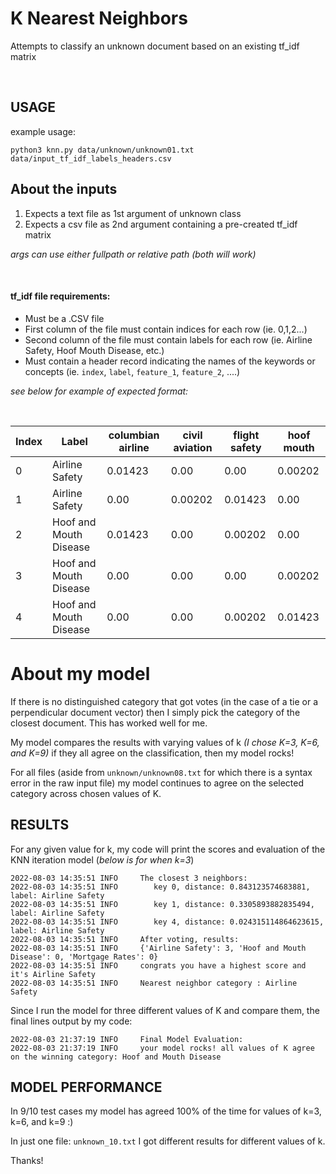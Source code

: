 # K Nearest Neighbors
Attempts to classify an unknown document based on an existing tf_idf matrix 


<br/>

## USAGE
example usage:

`python3 knn.py data/unknown/unknown01.txt data/input_tf_idf_labels_headers.csv`

## About the inputs
1. Expects a text file as 1st argument of unknown class
2. Expects a csv file as 2nd argument containing a pre-created tf_idf matrix

_args can use either fullpath or relative path (both will work)_ 

<br/>

#### tf_idf file requirements:
- Must be a .CSV file 
- First column of the file must contain indices for each row (ie. 0,1,2...)
- Second column of the file must contain labels for each row (ie. Airline Safety, Hoof Mouth Disease, etc.)
- Must contain a header record indicating the names of the keywords or concepts (ie. `index`, `label`, `feature_1`, `feature_2`, ....)

_see below for example of expected format:_


<br/>


| Index  | Label | columbian airline  | civil aviation | flight safety  | hoof mouth |
| ------------- | ------------- | ------------- | ------------- | ------------- | ------------- |
| 0  | Airline Safety  | 0.01423 | 0.00 | 0.00 | 0.00202 |
| 1  | Airline Safety  | 0.00 | 0.00202 | 0.01423 | 0.00 |
| 2  | Hoof and Mouth Disease  | 0.01423 | 0.00 | 0.00202 | 0.00 |
| 3  | Hoof and Mouth Disease  | 0.00 | 0.00 | 0.00 | 0.00202 |
| 4  | Hoof and Mouth Disease  | 0.00 | 0.00 | 0.00202 | 0.01423 |


# About my model
If there is no distinguished category that got votes (in the case of a tie or a perpendicular document vector) then I simply pick the category of the closest document. This has worked well for me.

My model compares the results with varying values of k _(I chose K=3, K=6, and K=9)_ if they all agree on the classification, then my model rocks! 

For all files (aside from `unknown/unknown08.txt` for which there is a syntax error in the raw input file) my model continues to agree on the selected category across chosen values of K.


## RESULTS
For any given value for k, my code will print the scores and evaluation of the KNN iteration model (_below is for when k=3_)
```
2022-08-03 14:35:51 INFO     The closest 3 neighbors:
2022-08-03 14:35:51 INFO     	key 0, distance: 0.843123574683881, label: Airline Safety
2022-08-03 14:35:51 INFO     	key 1, distance: 0.3305893882835494, label: Airline Safety
2022-08-03 14:35:51 INFO     	key 4, distance: 0.024315114864623615, label: Airline Safety
2022-08-03 14:35:51 INFO     After voting, results:
2022-08-03 14:35:51 INFO     {'Airline Safety': 3, 'Hoof and Mouth Disease': 0, 'Mortgage Rates': 0}
2022-08-03 14:35:51 INFO     congrats you have a highest score and it's Airline Safety
2022-08-03 14:35:51 INFO     Nearest neighbor category : Airline Safety
```

Since I run the model for three different values of K and compare them, the final lines output by my code:
```
2022-08-03 21:37:19 INFO     Final Model Evaluation:
2022-08-03 21:37:19 INFO     your model rocks! all values of K agree on the winning category: Hoof and Mouth Disease
```

## MODEL PERFORMANCE

In 9/10 test cases my model has agreed 100% of the time for values of k=3, k=6, and k=9 :)


In just one file: `unknown_10.txt` I got different results for different values of k.

Thanks!
